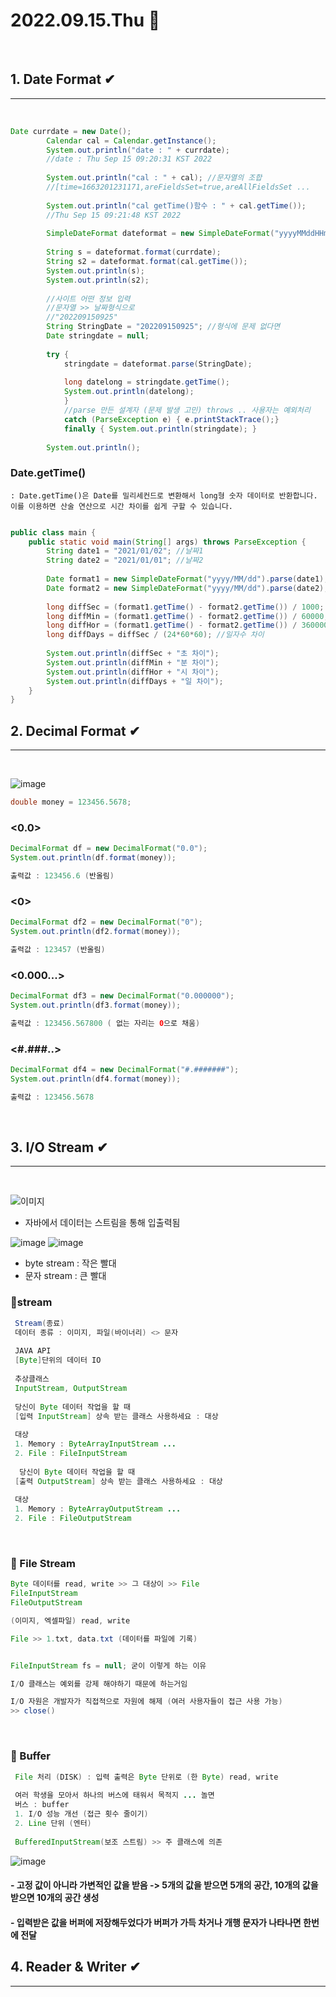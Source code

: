 # 2022.09.15.Thu 📅
<br>

## 1. Date Format ✔
-----------------------------
<br>

```java
Date currdate = new Date();
		Calendar cal = Calendar.getInstance();
		System.out.println("date : " + currdate);
		//date : Thu Sep 15 09:20:31 KST 2022
		
		System.out.println("cal : " + cal); //문자열의 조합
		//[time=1663201231171,areFieldsSet=true,areAllFieldsSet ... 
		
		System.out.println("cal getTime()함수 : " + cal.getTime());
		//Thu Sep 15 09:21:48 KST 2022
		
		SimpleDateFormat dateformat = new SimpleDateFormat("yyyyMMddHHmm");
		
		String s = dateformat.format(currdate);
		String s2 = dateformat.format(cal.getTime());
		System.out.println(s);
		System.out.println(s2);
		
		//사이트 어떤 정보 입력
		//문자열 >> 날짜형식으로
		//"202209150925"
		String StringDate = "202209150925"; //형식에 문제 없다면
		Date stringdate = null;
		
		try { 
			stringdate = dateformat.parse(StringDate);
			
			long datelong = stringdate.getTime();
			System.out.println(datelong);
			}
			//parse 만든 설계자 (문제 발생 고민) throws .. 사용자는 예외처리
			catch (ParseException e) { e.printStackTrace();}
			finally { System.out.println(stringdate); }
		
		System.out.println();
```

### Date.getTime()
    : Date.getTime()은 Date를 밀리세컨드로 변환해서 long형 숫자 데이터로 반환합니다. 이를 이용하면 산술 연산으로 시간 차이를 쉽게 구할 수 있습니다.

```java

public class main {
    public static void main(String[] args) throws ParseException {
        String date1 = "2021/01/02"; //날짜1
        String date2 = "2021/01/01"; //날짜2
       
        Date format1 = new SimpleDateFormat("yyyy/MM/dd").parse(date1);
        Date format2 = new SimpleDateFormat("yyyy/MM/dd").parse(date2);
        
        long diffSec = (format1.getTime() - format2.getTime()) / 1000; //초 차이
        long diffMin = (format1.getTime() - format2.getTime()) / 60000; //분 차이
        long diffHor = (format1.getTime() - format2.getTime()) / 3600000; //시 차이
        long diffDays = diffSec / (24*60*60); //일자수 차이
        
        System.out.println(diffSec + "초 차이");
        System.out.println(diffMin + "분 차이");
        System.out.println(diffHor + "시 차이");
        System.out.println(diffDays + "일 차이");
    }
}
```

## 2. Decimal Format ✔
-----------------------------
<br>

![image](https://user-images.githubusercontent.com/111114507/190288732-914b74e3-f4b0-496d-9b49-c08460ddc5bd.png)

```java
double money = 123456.5678;
```
### <0.0>
```java
DecimalFormat df = new DecimalFormat("0.0");
System.out.println(df.format(money));

출력값 : 123456.6 (반올림)
```

### <0>
```java
DecimalFormat df2 = new DecimalFormat("0");
System.out.println(df2.format(money));

출력값 : 123457 (반올림)
```

### <0.000...>
```java
DecimalFormat df3 = new DecimalFormat("0.000000"); 
System.out.println(df3.format(money));

출력값 : 123456.567800 ( 없는 자리는 0으로 채움)
```
### <#.###..>
```java
DecimalFormat df4 = new DecimalFormat("#.#######"); 
System.out.println(df4.format(money));

출력값 : 123456.5678 
```
<br>

## 3. I/O Stream ✔
-----------------------------
<br>

![이미지](https://img1.daumcdn.net/thumb/R1280x0/?scode=mtistory2&fname=https%3A%2F%2Fblog.kakaocdn.net%2Fdn%2FbvH00I%2FbtqydR4e1Ju%2FDaCDExX0OKOaZquiHWzWLK%2Fimg.png)
- 자바에서 데이터는 스트림을 통해 입출력됨

![image](https://mblogthumb-phinf.pstatic.net/MjAxNzAzMDdfMzcg/MDAxNDg4ODc1NTU1NzYz.Jh8-r-RQcxjkX0W2LKMtVT-1BDD1kHl9MwLqEflkySgg.i0cmhOjAE8R72W9oY_VuQVCpsPAndzgmFDgnIGkDvYsg.PNG.mcm1092/%EB%B0%94%EC%9D%B4%ED%8A%B8%EC%8A%A4%ED%8A%B8%EB%A6%BC_%EB%AC%B8%EC%9E%90%EC%8A%A4%ED%8A%B8%EB%A6%BC.png?type=w800)
![image](https://user-images.githubusercontent.com/111114507/190292594-a1a3c4a2-7d58-412f-a948-65a0761d5d39.png)
- byte stream : 작은 빨대
- 문자 stream : 큰 빨대

### 🔔stream
```java
 Stream(종료)
 데이터 종류 : 이미지, 파일(바이너리) <> 문자
 
 JAVA API
 [Byte]단위의 데이터 IO
 
 추상클래스
 InputStream, OutputStream
 
 당신이 Byte 데이터 작업을 할 때
 [입력 InputStream] 상속 받는 클래스 사용하세요 : 대상
 
 대상
 1. Memory : ByteArrayInputStream ...
 2. File : FileInputStream
 
  당신이 Byte 데이터 작업을 할 때
 [출력 OutputStream] 상속 받는 클래스 사용하세요 : 대상
 
 대상
 1. Memory : ByteArrayOutputStream ...
 2. File : FileOutputStream

```
<br>

### 🔔 File Stream

```java
Byte 데이터를 read, write >> 그 대상이 >> File
FileInputStream
FileOutputStream

(이미지, 엑셀파일) read, write

File >> 1.txt, data.txt (데이터를 파일에 기록)


FileInputStream fs = null; 굳이 이렇게 하는 이유

I/O 클래스는 예외를 강제 해야하기 때문에 하는거임

I/O 자원은 개발자가 직접적으로 자원에 해제 (여러 사용자들이 접근 사용 가능)
>> close() 
```
<br>

### 🔔 Buffer
```java
 File 처리 (DISK) : 입력 출력은 Byte 단위로 (한 Byte) read, write
 
 여러 학생을 모아서 하나의 버스에 태워서 목적지 ... 놀면
 버스 : buffer
 1. I/O 성능 개선 (접근 횟수 줄이기)
 2. Line 단위 (엔터)
 
 BufferedInputStream(보조 스트림) >> 주 클래스에 의존

```
![image](https://user-images.githubusercontent.com/111114507/190366898-9cdb9209-2253-4b7d-90d2-31d4a25a276f.png)

#### - 고정 값이 아니라 가변적인 값을 받음 -> 5개의 값을 받으면 5개의 공간, 10개의 값을 받으면 10개의 공간 생성  
#### - 입력받은 값을 버퍼에 저장해두었다가 버퍼가 가득 차거나 개행 문자가 나타나면 한번에 전달


## 4. Reader & Writer ✔
-----------------------------
<br>
